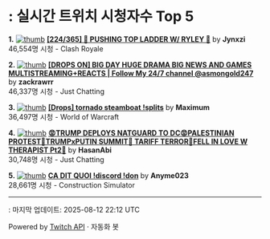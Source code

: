 # : 실시간 트위치 시청자수 Top 5

**1.** [![thumb](https://static-cdn.jtvnw.net/previews-ttv/live_user_jynxzi-320x180.jpg)](https://twitch.tv/Jynxzi)
**[[224/365] 🚨 PUSHING TOP LADDER W/ RYLEY 🚨](https://twitch.tv/Jynxzi)** by **Jynxzi**<br>46,554명 시청  - Clash Royale

**2.** [![thumb](https://static-cdn.jtvnw.net/previews-ttv/live_user_zackrawrr-320x180.jpg)](https://twitch.tv/zackrawrr)
**[[DROPS ON] BIG DAY HUGE DRAMA BIG NEWS AND GAMES MULTISTREAMING+REACTS | Follow My 24/7 channel @asmongold247](https://twitch.tv/zackrawrr)** by **zackrawrr**<br>46,337명 시청  - Just Chatting

**3.** [![thumb](https://static-cdn.jtvnw.net/previews-ttv/live_user_maximum-320x180.jpg)](https://twitch.tv/Maximum)
**[[Drops] tornado steamboat !splits](https://twitch.tv/Maximum)** by **Maximum**<br>36,497명 시청  - World of Warcraft

**4.** [![thumb](https://static-cdn.jtvnw.net/previews-ttv/live_user_hasanabi-320x180.jpg)](https://twitch.tv/HasanAbi)
**[😡TRUMP DEPLOYS NATGUARD TO DC😡PALESTINIAN PROTEST🤬TRUMPxPUTIN SUMMIT🤬 TARIFF TERROR🤬FELL IN LOVE W THERAPIST Pt2🤬](https://twitch.tv/HasanAbi)** by **HasanAbi**<br>30,748명 시청  - Just Chatting

**5.** [![thumb](https://static-cdn.jtvnw.net/previews-ttv/live_user_anyme023-320x180.jpg)](https://twitch.tv/Anyme023)
**[CA DIT QUOI  !discord !don](https://twitch.tv/Anyme023)** by **Anyme023**<br>28,661명 시청  - Construction Simulator


---
: 마지막 업데이트: 2025-08-12 22:12 UTC

Powered by [Twitch API](https://dev.twitch.tv/docs/api/reference) · 자동화 봇